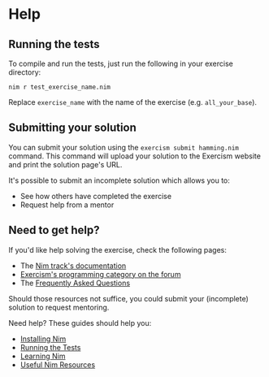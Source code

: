 # Help

## Running the tests

To compile and run the tests, just run the following in your exercise directory:

```shell
nim r test_exercise_name.nim
```

Replace `exercise_name` with the name of the exercise (e.g. `all_your_base`).

## Submitting your solution

You can submit your solution using the `exercism submit hamming.nim` command.
This command will upload your solution to the Exercism website and print the solution page's URL.

It's possible to submit an incomplete solution which allows you to:

- See how others have completed the exercise
- Request help from a mentor

## Need to get help?

If you'd like help solving the exercise, check the following pages:

- The [Nim track's documentation](https://exercism.org/docs/tracks/nim)
- [Exercism's programming category on the forum](https://forum.exercism.org/c/programming/5)
- The [Frequently Asked Questions](https://exercism.org/docs/using/faqs)

Should those resources not suffice, you could submit your (incomplete) solution to request mentoring.

Need help? These guides should help you:

- [Installing Nim](https://exercism.org/tracks/nim/installation)
- [Running the Tests](https://exercism.org/tracks/nim/tests)
- [Learning Nim](https://exercism.org/tracks/nim/learning)
- [Useful Nim Resources](https://exercism.org/tracks/nim/resources)